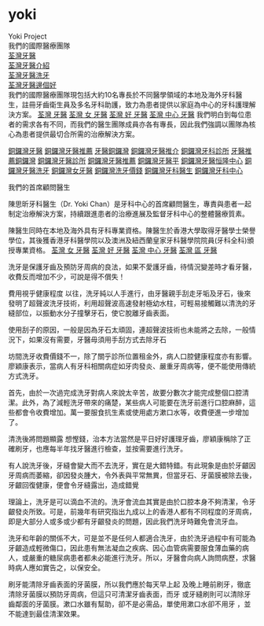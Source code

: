 # yoki
Yoki Project
<br>我們的國際醫療團隊
<br><a href="https://lifestyle.fanpiece.com/m/dentist-hk/c1387198.html">荃灣牙醫</a>
<br><a href="https://lifestyle.fanpiece.com/m/dentist-hk/c1387198.html">荃灣牙醫介紹</a>
<br><a href="https://lifestyle.fanpiece.com/m/dentist-hk/c1387198.html">荃灣牙醫洗牙</a>
<br><a href="https://lifestyle.fanpiece.com/m/dentist-hk/c1387198.html">荃灣牙醫邊個好</a>
<br>我們的國際醫療團隊現包括大約10名專長於不同醫學領域的本地及海外牙科醫生，註冊牙齒衛生員及多名牙科助護，致力為患者提供以家庭為中心的牙科護理解決方案。
<a href="https://www.google.com/maps/place/%E9%99%B3%E6%80%9D%E6%98%95%E7%89%99%E9%86%AB+(%E8%8D%83%E7%81%A3%E7%89%99%E9%86%AB)+Dr.+Yoki+Chan,+Dental+Surgeon/@22.3734198,114.1061358,15z/data=!4m8!1m2!2m1!1z6I2D54Gj54mZ6Yar!3m4!1s0x3403f8edce261e01:0x643756f4b0a8e9cf!8m2!3d22.3707!4d114.117613">荃灣 牙醫</a>
<a href="https://g.page/dentisttsuenwan?share">荃灣 女 牙醫</a>
<a href="https://www.google.com/maps/place/%E9%99%B3%E6%80%9D%E6%98%95%E7%89%99%E9%86%AB+(%E8%8D%83%E7%81%A3%E7%89%99%E9%86%AB)+Dr.+Yoki+Chan,+Dental+Surgeon/@22.3734198,114.1061358,15z/data=!4m8!1m2!2m1!1z6I2D54Gj54mZ6Yar!3m4!1s0x3403f8edce261e01:0x643756f4b0a8e9cf!8m2!3d22.3707!4d114.117613">荃灣 好 牙醫</a>
<a href="https://g.page/dentisttsuenwan?share">荃灣 中心 牙醫</a>
我們明白到每位患者的需求各有不同，而我們的醫生團隊成員亦各有專長，因此我們強調以團隊為核心為患者提供最切合所需的治療解決方案。

<a href="https://goo.gl/maps/USEtDLyCUUg3ziCt5">銅鑼灣牙醫</a>
<a href="https://www.google.com/maps/place/%E5%AE%B6%E4%BB%81%E7%89%99%E7%A7%91%E4%B8%AD%E5%BF%83%EF%BC%88%E9%8A%85%E9%91%BC%E7%81%A3%E7%89%99%E9%86%AB%2F%E7%89%99%E5%91%A8%E7%97%85%2F%E7%A8%AE%E7%89%99%2F%E6%A4%8D%E7%89%99%2F%E6%99%BA%E6%85%A7%E9%BD%92%2F%E9%9A%B1%E5%BD%A2%E7%AE%8D%E7%89%99%2F%E6%9D%9C%E7%89%99%E6%A0%B9%2F%E5%85%92%E7%A7%91%E7%89%99%E9%86%AB%2F%E5%81%87%E7%89%99%2F%E5%8F%A3%E8%85%94%E9%87%8D%E5%BB%BA%EF%BC%89/@22.2801521,114.1860149,15z/data=!4m6!3m5!1s0x340401f4335a003f:0xcc1957b8af26d2e3!8m2!3d22.2801521!4d114.1860149!16s%2Fg%2F11tf3wx0d8">銅鑼灣牙醫推薦</a>
<a href="https://goo.gl/maps/USEtDLyCUUg3ziCt5">牙醫銅鑼灣</a>
<a href="https://www.google.com/maps/place/%E5%AE%B6%E4%BB%81%E7%89%99%E7%A7%91%E4%B8%AD%E5%BF%83%EF%BC%88%E9%8A%85%E9%91%BC%E7%81%A3%E7%89%99%E9%86%AB%2F%E7%89%99%E5%91%A8%E7%97%85%2F%E7%A8%AE%E7%89%99%2F%E6%A4%8D%E7%89%99%2F%E6%99%BA%E6%85%A7%E9%BD%92%2F%E9%9A%B1%E5%BD%A2%E7%AE%8D%E7%89%99%2F%E6%9D%9C%E7%89%99%E6%A0%B9%2F%E5%85%92%E7%A7%91%E7%89%99%E9%86%AB%2F%E5%81%87%E7%89%99%2F%E5%8F%A3%E8%85%94%E9%87%8D%E5%BB%BA%EF%BC%89/@22.2801521,114.1860149,15z/data=!4m6!3m5!1s0x340401f4335a003f:0xcc1957b8af26d2e3!8m2!3d22.2801521!4d114.1860149!16s%2Fg%2F11tf3wx0d8">銅鑼灣牙醫推介</a>
<a href="https://goo.gl/maps/USEtDLyCUUg3ziCt5">銅鑼灣牙科診所</a>
<a href="https://www.google.com/maps/place/%E5%AE%B6%E4%BB%81%E7%89%99%E7%A7%91%E4%B8%AD%E5%BF%83%EF%BC%88%E9%8A%85%E9%91%BC%E7%81%A3%E7%89%99%E9%86%AB%2F%E7%89%99%E5%91%A8%E7%97%85%2F%E7%A8%AE%E7%89%99%2F%E6%A4%8D%E7%89%99%2F%E6%99%BA%E6%85%A7%E9%BD%92%2F%E9%9A%B1%E5%BD%A2%E7%AE%8D%E7%89%99%2F%E6%9D%9C%E7%89%99%E6%A0%B9%2F%E5%85%92%E7%A7%91%E7%89%99%E9%86%AB%2F%E5%81%87%E7%89%99%2F%E5%8F%A3%E8%85%94%E9%87%8D%E5%BB%BA%EF%BC%89/@22.2801521,114.1860149,15z/data=!4m6!3m5!1s0x340401f4335a003f:0xcc1957b8af26d2e3!8m2!3d22.2801521!4d114.1860149!16s%2Fg%2F11tf3wx0d8">牙醫推薦銅鑼灣</a>
<a href="https://goo.gl/maps/USEtDLyCUUg3ziCt5">銅鑼灣牙醫診所</a>
<a href="https://www.google.com/maps/place/%E5%AE%B6%E4%BB%81%E7%89%99%E7%A7%91%E4%B8%AD%E5%BF%83%EF%BC%88%E9%8A%85%E9%91%BC%E7%81%A3%E7%89%99%E9%86%AB%2F%E7%89%99%E5%91%A8%E7%97%85%2F%E7%A8%AE%E7%89%99%2F%E6%A4%8D%E7%89%99%2F%E6%99%BA%E6%85%A7%E9%BD%92%2F%E9%9A%B1%E5%BD%A2%E7%AE%8D%E7%89%99%2F%E6%9D%9C%E7%89%99%E6%A0%B9%2F%E5%85%92%E7%A7%91%E7%89%99%E9%86%AB%2F%E5%81%87%E7%89%99%2F%E5%8F%A3%E8%85%94%E9%87%8D%E5%BB%BA%EF%BC%89/@22.2801521,114.1860149,15z/data=!4m6!3m5!1s0x340401f4335a003f:0xcc1957b8af26d2e3!8m2!3d22.2801521!4d114.1860149!16s%2Fg%2F11tf3wx0d8">銅鑼灣牙醫推薦</a>
<a href="https://goo.gl/maps/USEtDLyCUUg3ziCt5">銅鑼灣牙醫平</a>
<a href="https://www.google.com/maps/place/%E5%AE%B6%E4%BB%81%E7%89%99%E7%A7%91%E4%B8%AD%E5%BF%83%EF%BC%88%E9%8A%85%E9%91%BC%E7%81%A3%E7%89%99%E9%86%AB%2F%E7%89%99%E5%91%A8%E7%97%85%2F%E7%A8%AE%E7%89%99%2F%E6%A4%8D%E7%89%99%2F%E6%99%BA%E6%85%A7%E9%BD%92%2F%E9%9A%B1%E5%BD%A2%E7%AE%8D%E7%89%99%2F%E6%9D%9C%E7%89%99%E6%A0%B9%2F%E5%85%92%E7%A7%91%E7%89%99%E9%86%AB%2F%E5%81%87%E7%89%99%2F%E5%8F%A3%E8%85%94%E9%87%8D%E5%BB%BA%EF%BC%89/@22.2801521,114.1860149,15z/data=!4m6!3m5!1s0x340401f4335a003f:0xcc1957b8af26d2e3!8m2!3d22.2801521!4d114.1860149!16s%2Fg%2F11tf3wx0d8">銅鑼灣牙醫恒隆中心</a>
<a href="https://goo.gl/maps/USEtDLyCUUg3ziCt5">銅鑼灣牙醫洗牙</a>
<a href="https://www.google.com/maps/place/%E5%AE%B6%E4%BB%81%E7%89%99%E7%A7%91%E4%B8%AD%E5%BF%83%EF%BC%88%E9%8A%85%E9%91%BC%E7%81%A3%E7%89%99%E9%86%AB%2F%E7%89%99%E5%91%A8%E7%97%85%2F%E7%A8%AE%E7%89%99%2F%E6%A4%8D%E7%89%99%2F%E6%99%BA%E6%85%A7%E9%BD%92%2F%E9%9A%B1%E5%BD%A2%E7%AE%8D%E7%89%99%2F%E6%9D%9C%E7%89%99%E6%A0%B9%2F%E5%85%92%E7%A7%91%E7%89%99%E9%86%AB%2F%E5%81%87%E7%89%99%2F%E5%8F%A3%E8%85%94%E9%87%8D%E5%BB%BA%EF%BC%89/@22.2801521,114.1860149,15z/data=!4m6!3m5!1s0x340401f4335a003f:0xcc1957b8af26d2e3!8m2!3d22.2801521!4d114.1860149!16s%2Fg%2F11tf3wx0d8">銅鑼灣女牙醫</a>
<a href="https://goo.gl/maps/USEtDLyCUUg3ziCt5">銅鑼灣洗牙價錢</a>
<a href="https://www.google.com/maps/place/%E5%AE%B6%E4%BB%81%E7%89%99%E7%A7%91%E4%B8%AD%E5%BF%83%EF%BC%88%E9%8A%85%E9%91%BC%E7%81%A3%E7%89%99%E9%86%AB%2F%E7%89%99%E5%91%A8%E7%97%85%2F%E7%A8%AE%E7%89%99%2F%E6%A4%8D%E7%89%99%2F%E6%99%BA%E6%85%A7%E9%BD%92%2F%E9%9A%B1%E5%BD%A2%E7%AE%8D%E7%89%99%2F%E6%9D%9C%E7%89%99%E6%A0%B9%2F%E5%85%92%E7%A7%91%E7%89%99%E9%86%AB%2F%E5%81%87%E7%89%99%2F%E5%8F%A3%E8%85%94%E9%87%8D%E5%BB%BA%EF%BC%89/@22.2801521,114.1860149,15z/data=!4m6!3m5!1s0x340401f4335a003f:0xcc1957b8af26d2e3!8m2!3d22.2801521!4d114.1860149!16s%2Fg%2F11tf3wx0d8">銅鑼灣牙科醫生</a>
<a href="https://goo.gl/maps/USEtDLyCUUg3ziCt5">銅鑼灣牙科中心</a>

我們的首席顧問醫生

陳思昕牙科醫生（Dr. Yoki Chan）是牙科中心的首席顧問醫生，專責與患者一起制定治療解決方案，持續跟進患者的治療進展及監督牙科中心的整體醫療質素。

陳醫生同時在本地及海外具有牙科專業資格。陳醫生於香港大學取得牙醫學士榮譽學位，其後獲香港牙科醫學院以及澳洲及紐西蘭皇家牙科醫學院院員(牙科全科)頒授專業資格。
<a href="https://g.page/tsuenwandental?share">荃灣 女 牙醫</a>
<a href="https://www.google.com/maps/place/%E8%8D%83%E7%81%A3%E5%AE%B6%E4%BB%81%E7%89%99%E7%A7%91%E4%B8%AD%E5%BF%83%EF%BC%88%E7%A8%AE%E7%89%99%2F%E6%A4%8D%E7%89%99%2F%E9%9A%B1%E5%BD%A2%E7%AE%8D%E7%89%99%2F%E7%89%99%E5%91%A8%E7%97%85%2F%E8%8D%83%E7%81%A3%E7%89%99%E9%86%AB%EF%BC%89/@22.3706309,114.1154566,17z/data=!3m1!4b1!4m5!3m4!1s0x3403f9ab25159653:0x498b7a4d335c01b4!8m2!3d22.3706309!4d114.1176453">荃灣 好 牙醫</a>
<a href="https://g.page/tsuenwandental?share">荃灣 中心 牙醫</a>
<a href="https://www.google.com/maps/place/%E8%8D%83%E7%81%A3%E5%AE%B6%E4%BB%81%E7%89%99%E7%A7%91%E4%B8%AD%E5%BF%83%EF%BC%88%E7%A8%AE%E7%89%99%2F%E6%A4%8D%E7%89%99%2F%E9%9A%B1%E5%BD%A2%E7%AE%8D%E7%89%99%2F%E7%89%99%E5%91%A8%E7%97%85%2F%E8%8D%83%E7%81%A3%E7%89%99%E9%86%AB%EF%BC%89/@22.3706309,114.1154566,17z/data=!3m1!4b1!4m5!3m4!1s0x3403f9ab25159653:0x498b7a4d335c01b4!8m2!3d22.3706309!4d114.1176453">荃灣 區 牙醫</a>

洗牙是保護牙齒及預防牙周病的良法，如果不愛護牙齒，待情況變差時才看牙醫，收費反而增加不少，可說是得不償失！ 

費用視乎健康程度 以往，洗牙純以人手進行，由牙醫親手刮走牙垢及牙石，後來發明了超聲波洗牙技術，利用超聲波高速發射極幼水柱，可輕易接觸難以清洗的牙縫部位，以振動水分子撞擊牙石，使它脫離牙齒表面。

使用刮子的原因，一般是因為牙石太頑固，連超聲波技術也未能將之去除，一般情況下，如果沒有需要，牙醫毋須用手刮方式去除牙石

坊間洗牙收費價錢不一，除了關乎診所位置租金外，病人口腔健康程度亦有影響。廖穎康表示，當病人有牙科相關病症如牙肉發炎、嚴重牙周病等，便不能使用傳統方式洗牙。

首先，由於一次過完成洗牙對病人來說太辛苦，故要分數次才能完成整個口腔清潔。此外，為了減輕洗牙帶來的痛楚，某些病人可能要在洗牙前進行口腔麻醉，這些都會令收費增加。萬一要服食抗生素或使用處方漱口水等，收費便進一步增加了。

清洗後將問題顯露 想慳錢，治本方法當然是平日好好護理牙齒，廖穎康稱除了正確刷牙，也應每半年找牙醫進行檢查，並按需要進行洗牙。

有人說洗牙後，牙縫會變大而不去洗牙，實在是大錯特錯。有此現象是由於牙齦因牙周病而萎縮，卻因發炎腫大，令外表與平常無異，但當牙石、牙菌膜被除去後，牙齦回復健康，便會令牙縫露出，造成錯覺

理論上，洗牙是可以滴血不流的。洗牙會流血其實是由於口腔本身不夠清潔，令牙齦發炎所致。可是，前幾年有研究指出九成以上的香港人都有不同程度的牙周病，即是大部分人或多或少都有牙齦發炎的問題，因此我們洗牙時難免會流牙血。 

洗牙和年齡的關係不大，可是並不是任何人都適合洗牙，由於洗牙過程中有可能為牙齦造成輕微傷口，因此患有無法凝血之疾病、因心血管病需要服食薄血藥的病人，或嚴重的糖尿病患者都未必能進行洗牙。所以，牙醫會向病人詢問病歷，求醫時病人應如實告之，以保安全。 

刷牙能清除牙齒表面的牙菌膜，所以我們應於每天早上起 及晚上睡前刷牙，徹底清除牙菌膜以預防牙周病，但這只可清潔牙齒表面，而牙 或牙縫刷則可以清除牙齒鄰面的牙菌膜。漱口水雖有幫助，卻不是必需品，單使用漱口水卻不用牙 ，並不能達到最佳清潔效果。
